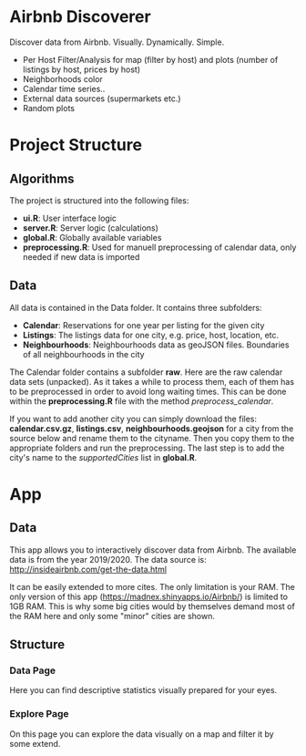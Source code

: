 # Airbnb Discoverer

Discover data from Airbnb. Visually. Dynamically. Simple.

* Per Host Filter/Analysis for map (filter by host) and plots (number of listings by host, prices by host)
* Neighborhoods color
* Calendar time series..
* External data sources (supermarkets etc.)
* Random plots

# Project Structure
## Algorithms

The project is structured into the following files:

* **ui.R**: User interface logic
* **server.R**: Server logic (calculations)
* **global.R**: Globally available variables
* **preprocessing.R**: Used for manuell preprocessing of calendar data, only needed if new data is imported

## Data

All data is contained in the Data folder. It contains three subfolders:

* **Calendar**: Reservations for one year per listing for the given city
* **Listings**: The listings data for one city, e.g. price, host, location, etc.
* **Neighbourhoods**: Neighbourhoods data as geoJSON files. Boundaries of all neighbourhoods in the city

The Calendar folder contains a subfolder **raw**. Here are the raw calendar data sets (unpacked). As it takes a while to process them, each of them has to be preprocessed in order to avoid long waiting times. This can be done within the **preprocessing.R** file with the method *preprocess_calendar*.

If you want to add another city you can simply download the files: **calendar.csv.gz**, **listings.csv**, **neighbourhoods.geojson** for a city from the source below and rename them to the cityname. Then you copy them to the appropriate folders and run the preprocessing. The last step is to add the city's name to the *supportedCities* list in **global.R**.

# App

## Data
This app allows you to interactively discover data from Airbnb. The available data is from the year 2019/2020. The data source is: http://insideairbnb.com/get-the-data.html

It can be easily extended to more cites. The only limitation is your RAM. The only version of this app (https://madnex.shinyapps.io/Airbnb/) is limited to 1GB RAM. This is why some big cities would by themselves demand most of  the RAM here and only some "minor" cities are shown. 

## Structure
### Data Page
Here you can find descriptive statistics visually prepared for your eyes.

### Explore Page
On this page you can explore the data visually on a map and filter it by some extend.